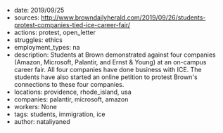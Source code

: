 - date: 2019/09/25
- sources: http://www.browndailyherald.com/2019/09/26/students-protest-companies-tied-ice-career-fair/
- actions: protest, open_letter
- struggles: ethics
- employment_types: na
- description: Students at Brown demonstrated against four companies (Amazon, Microsoft, Palantir, and Ernst & Young) at an on-campus career fair. All four companies have done business with ICE. The students have also started an online petition to protest Brown's connections to these four companies. 
- locations: providence, rhode_island, usa
- companies: palantir, microsoft, amazon
- workers: None
- tags: students, immigration, ice
- author: nataliyaned
